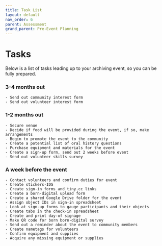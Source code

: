 ```yaml
---
title: Task List
layout: default
nav_order: 6
parent: Assessment
grand_parent: Pre-Event Planning
---
```


# Tasks 

Below is a list of tasks leading up to your archiving event, so you can be fully prepared. 

### 3-4 months out 

	- Send out community interest form 
	- Send out volunteer interest form 

### 1-2 months out 

	- Secure venue
	- Decide if food will be provided during the event, if so, make arrangements 
	- Begin to promote the event to the community 
	- Create a potential list of oral history questions 
	- Purchase equipment and materials for the event 
	- Create a sign-up form, send out 2 weeks before event 
	- Send out volunteer skills survey 

### A week before the event 

	- Contact volunteers and confirm duties for event
	- Create stickers-IDS
	- Create sign-in forms and tiny.cc links 
	- Create a born-digital upload form 
	- Create a shared Google Drive folder for the event
	- Assign object IDs in sign-in spreadsheet
	- Look at sign-up forms to gauge participants and their objects
	- Create tabs in the check-in spreadsheet 
	- Create and print day-of signage 
	- Make QR code for born born-digital survey 
	- Send out a reminder about the event to community members 
	- Create nametags for volunteers 
	- Confirm equipment and supplies 
	- Acquire any missing equipment or supplies 
